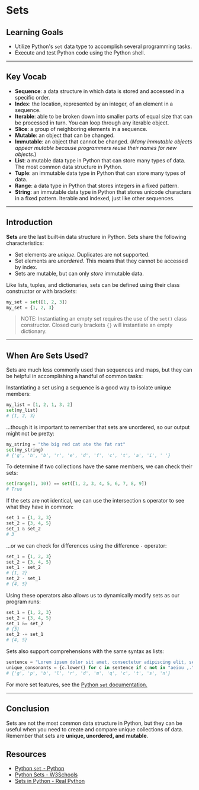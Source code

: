 # Sets

## Learning Goals

- Utilize Python's `set` data type to accomplish several programming tasks.
- Execute and test Python code using the Python shell.

***

## Key Vocab

- **Sequence**: a data structure in which data is stored and accessed in a
specific order.
- **Index**: the location, represented by an integer, of an element in a
sequence.
- **Iterable**: able to be broken down into smaller parts of equal size that
can be processed in turn. You can loop through any iterable object.
- **Slice**: a group of neighboring elements in a sequence.
- **Mutable**: an object that can be changed.
- **Immutable**: an object that cannot be changed. (_Many immutable objects
appear mutable because programmers reuse their names for new objects_.)
- **List**: a mutable data type in Python that can store many types of data.
The most common data structure in Python.
- **Tuple**: an immutable data type in Python that can store many types of
data.
- **Range**: a data type in Python that stores integers in a fixed pattern.
- **String**: an immutable data type in Python that stores unicode characters
in a fixed pattern. Iterable and indexed, just like other sequences.

***

## Introduction

**Sets** are the last built-in data structure in Python. Sets share the
following characteristics:

- Set elements are _unique_. Duplicates are not supported.
- Set elements are _unordered_. This means that they cannot be accessed by
  index.
- Sets are mutable, but can only _store_ immutable data.

Like lists, tuples, and dictionaries, sets can be defined using their class
constructor or with brackets:

```py
my_set = set([1, 2, 3])
my_set = {1, 2, 3}
```

> NOTE: Instantiating an empty set requires the use of the `set()` class
> constructor. Closed curly brackets `{}` will instantiate an empty dictionary.

***

## When Are Sets Used?

Sets are much less commonly used than sequences and maps, but they can be
helpful in accomplishing a handful of common tasks:

Instantiating a set using a sequence is a good way to isolate unique members:

```py
my_list = [1, 2, 1, 3, 2]
set(my_list)
# {1, 2, 3}
```

...though it is important to remember that sets are unordered, so our output
might not be pretty:

```py
my_string = "the big red cat ate the fat rat"
set(my_string)
# {'g', 'h', 'b', 'r', 'e', 'd', 'f', 'c', 't', 'a', 'i', ' '}
```

To determine if two collections have the same members, we can check their sets:

```py
set(range(1, 10)) == set([1, 2, 3, 4, 5, 6, 7, 8, 9])
# True
```

If the sets are not identical, we can use the intersection `&` operator to see
what they have in common:

```py
set_1 = {1, 2, 3}
set_2 = {3, 4, 5}
set_1 & set_2
# 3
```

...or we can check for differences using the difference `-` operator:

```py
set_1 = {1, 2, 3}
set_2 = {3, 4, 5}
set_1 - set_2
# {1, 2}
set_2 - set_1
# {4, 5}
```

Using these operators also allows us to dynamically modify sets as our program
runs:

```py
set_1 = {1, 2, 3}
set_2 = {3, 4, 5}
set_1 &= set_2
# {3}
set_2 -= set_1
# {4, 5}
```

Sets also support comprehensions with the same syntax as lists:

```py
sentence = "Lorem ipsum dolor sit amet, consectetur adipiscing elit, sed do eiusmod tempor incididunt ut labore et dolore magna aliqua."
unique_consonants = {c.lower() for c in sentence if c not in "aeiou ,."}
# {'g', 'p', 'b', 'l', 'r', 'd', 'm', 'q', 'c', 't', 's', 'n'}
```

For more set features, see the [Python `set` documentation.][python set docs]

***

## Conclusion

Sets are not the most common data structure in Python, but they can be useful
when you need to create and compare unique collections of data. Remember that
sets are **unique, unordered, and mutable**.

## Resources

- [Python `set` - Python][python set docs]
- [Python Sets - W3Schools](https://www.w3schools.com/python/python_sets.asp)
- [Sets in Python - Real Python](https://realpython.com/python-sets/)

[python set docs]: https://docs.python.org/3/library/stdtypes.html#set
